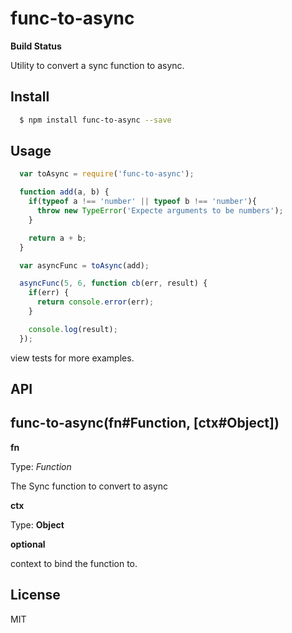 # func-to-async

__Build Status__

Utility to convert a sync function to async.

## Install

```sh
  $ npm install func-to-async --save
```

## Usage

```javascript
  var toAsync = require('func-to-async');

  function add(a, b) {
    if(typeof a !== 'number' || typeof b !== 'number'){
      throw new TypeError('Expecte arguments to be numbers');
    }

    return a + b;
  }

  var asyncFunc = toAsync(add);

  asyncFunc(5, 6, function cb(err, result) {
    if(err) {
      return console.error(err);
    }

    console.log(result);
  });

```

view tests for more examples.

## API

## func-to-async(fn#Function, [ctx#Object])

__fn__

Type: _Function_

The Sync function to convert to async

__ctx__

Type: __Object__

__optional__

context to bind the function to.

## License

MIT
